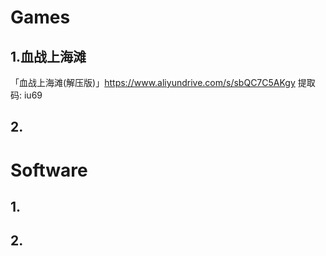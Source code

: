 # Games
## 1.血战上海滩
「血战上海滩(解压版)」https://www.aliyundrive.com/s/sbQC7C5AKgy 提取码: iu69

## 2.


# Software
## 1.

## 2.


 

